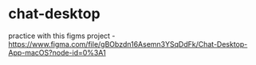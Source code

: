 # chat-desktop
practice with this figms project - https://www.figma.com/file/gBObzdn16Asemn3YSqDdFk/Chat-Desktop-App-macOS?node-id=0%3A1
